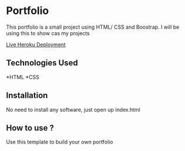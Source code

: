# Portfolio
This portfolio is a small project using HTML/ CSS and Boostrap. I will be using this to show cas my projects

[Live Heroku Deployment](https://portfolio-antronejones.herokuapp.com)



## Technologies Used

*HTML
*CSS

## Installation

No need to install any software, just open up index.html

## How to use ?

Use this template to build your own portfolio
